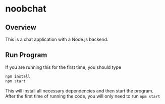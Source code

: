 # noobchat
## Overview
This is a chat application with a Node.js backend.
## Run Program
If you are running this for the first time, you should type
```sh
npm install
npm start
```
This will install all necessary dependencies and then start the program. After the first time of running the code, you will only need to run `npm start`